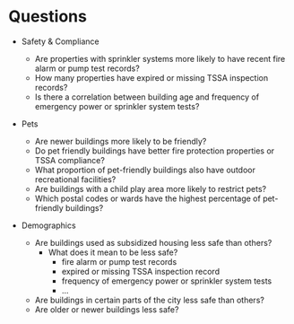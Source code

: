 # Questions

- Safety & Compliance
  - Are properties with sprinkler systems more likely to have recent fire alarm or pump test records? 
  - How many properties have expired or missing TSSA inspection records? 
  - Is there a correlation between building age and frequency of emergency power or sprinkler system tests?
- Pets
  - Are newer buildings more likely to be friendly?
  - Do pet friendly buildings have better fire protection properties or TSSA compliance?
  - What proportion of pet-friendly buildings also have outdoor recreational facilities?
  - Are buildings with a child play area more likely to restrict pets?
  - Which postal codes or wards have the highest percentage of pet-friendly buildings?

- Demographics
  - Are buildings used as subsidized housing less safe than others?
    - What does it mean to be less safe?
      - fire alarm or pump test records
      - expired or missing TSSA inspection record
      - frequency of emergency power or sprinkler system tests
      - ...
  - Are buildings in certain parts of the city less safe than others?
  - Are older or newer buildings less safe?
  